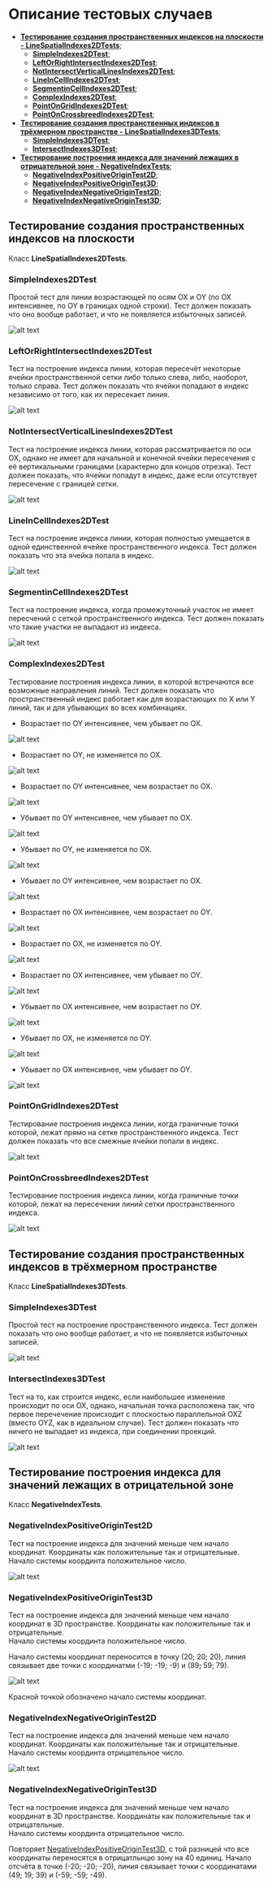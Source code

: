 # Описание тестовых случаев

- [**Тестирование создания пространственных индексов на плоскости - LineSpatialIndexes2DTests**](#Header1);
  - [**SimpleIndexes2DTest**](#SimpleIndexes2DTest);
  - [**LeftOrRightIntersectIndexes2DTest**](#LeftOrRightIntersectIndexes2DTest);
  - [**NotIntersectVerticalLinesIndexes2DTest**](#NotIntersectVerticalLinesIndexes2DTest);
  - [**LineInCellIndexes2DTest**](#LineInCellIndexes2DTest);
  - [**SegmentinCellIndexes2DTest**](#SegmentinCellIndexes2DTest);
  - [**ComplexIndexes2DTest**](#ComplexIndexes2DTest);
  - [**PointOnGridIndexes2DTest**](#PointOnGridIndexes2DTest);
  - [**PointOnCrossbreedIndexes2DTest**](#PointOnCrossbreedIndexes2DTest);
- [**Тестирование создания пространственных индексов в трёхмерном пространстве - LineSpatialIndexes3DTests**](#Header2);
  - [**SimpleIndexes3DTest**](#SimpleIndexes3DTest);
  - [**IntersectIndexes3DTest**](#IntersectIndexes3DTest);
- [**Тестирование построения индекса для значений лежащих в отрицательной зоне - NegativeIndexTests**](#Header3);
  - [**NegativeIndexPositiveOriginTest2D**](#NegativeIndexPositiveOriginTest2D);
  - [**NegativeIndexPositiveOriginTest3D**](#NegativeIndexPositiveOriginTest3D);
  - [**NegativeIndexNegativeOriginTest2D**](#NegativeIndexNegativeOriginTest2D);
  - [**NegativeIndexNegativeOriginTest3D**](#NegativeIndexNegativeOriginTest3D);
  
## <a name="Header1"></a> Тестирование создания пространственных индексов на плоскости

Класс **LineSpatialIndexes2DTests**.

### <a name="SimpleIndexes2DTest"></a> SimpleIndexes2DTest

Простой тест для линии возрастающей по осям OX и OY (по OX интенсивнее, по OY в границах одной строки). 
Тест должен показать что оно вообще работает, и что не появляется избыточных записей.

![alt text](Illustrations/SimpleIndexes2DTest.png) 

### <a name="LeftOrRightIntersectIndexes2DTest"></a> LeftOrRightIntersectIndexes2DTest

Тест на построение индекса линии, которая пересечёт некоторые ячейки пространственной сетки либо только слева, либо, наоборот, только справа.
Тест должен показать что ячейки попадают в индекс независимо от того, как их пересекает линия.

![alt text](Illustrations/LeftOrRightIntersectIndexes2DTest.png) 

### <a name="NotIntersectVerticalLinesIndexes2DTest"></a> NotIntersectVerticalLinesIndexes2DTest

Тест на построение индекса линии, которая рассматривается по оси OX, однако не имеет для начальной и конечной ячейки пересечения с её вертикальными границами (характерно для концов отрезка).
Тест должен показать, что ячейки попадут в индекс, даже если отсутствует пересечение с границей сетки.

![alt text](Illustrations/NotIntersectVerticalLinesIndexes2DTest.png) 

### <a name="LineInCellIndexes2DTest"></a> LineInCellIndexes2DTest

Тест на построение индекса линии, которая полностью умещается в одной единственной ячейке пространственного индекса.
Тест должен показать что эта ячейка попала в индекс.

![alt text](Illustrations/LineInCellIndexes2DTest.png) 

### <a name="SegmentinCellIndexes2DTest"></a> SegmentinCellIndexes2DTest

Тест на построение индекса, когда промежуточный участок не имеет пересчений с сеткой пространственного индекса.
Тест должен показать что такие участки не выпадают из индекса.

![alt text](Illustrations/SegmentinCellIndexes2DTest.png) 

### <a name="ComplexIndexes2DTest"></a> ComplexIndexes2DTest

Тестирование построения индекса линии, в которой встречаются все возможные направления линий.
Тест должен показать что пространственный индекс работает как для возрастающих по X или Y линий, так и для убывающих во всех комбинациях.

- Возрастает по OY интенсивнее, чем убывает по OX.

![alt text](Illustrations/ComplexIndexes2DTest1.png) 

- Возрастает по OY, не изменяется по OX.

![alt text](Illustrations/ComplexIndexes2DTest2.png) 

- Возрастает по OY интенсивнее, чем возрастает по OX.

![alt text](Illustrations/ComplexIndexes2DTest3.png) 

- Убывает по OY интенсивнее, чем убывает по OX.

![alt text](Illustrations/ComplexIndexes2DTest4.png) 

- Убывает по OY, не изменяется по OX.

![alt text](Illustrations/ComplexIndexes2DTest5.png) 

- Убывает по OY интенсивнее, чем возрастает по OX.

![alt text](Illustrations/ComplexIndexes2DTest6.png) 

- Возрастает по OX интенсивнее, чем возрастает по OY.

![alt text](Illustrations/ComplexIndexes2DTest7.png) 

- Возрастает по OX, не изменяется по OY.

![alt text](Illustrations/ComplexIndexes2DTest8.png) 

- Возрастает по OX интенсивнее, чем убывает по OY.

![alt text](Illustrations/ComplexIndexes2DTest9.png) 

- Убывает по OX интенсивнее, чем возрастает по OY.

![alt text](Illustrations/ComplexIndexes2DTest10.png) 

- Убывает по OX, не изменяется по OY.

![alt text](Illustrations/ComplexIndexes2DTest11.png) 

- Убывает по OX интенсивнее, чем убывает по OY.

![alt text](Illustrations/ComplexIndexes2DTest12.png) 

### <a name="PointOnGridIndexes2DTest"></a> PointOnGridIndexes2DTest

Тестирование построения индекса линии, когда граничные точки которой, лежат прямо на сетке пространственного индекса.
Тест должен показать что все смежные ячейки попали в индекс. 

![alt text](Illustrations/PointOnGridIndexes2DTest.png) 

### <a name="PointOnCrossbreedIndexes2DTest"></a> PointOnCrossbreedIndexes2DTest

Тестирование построения индекса линии, когда граничные точки которой, лежат на пересечении линий сетки пространственного индекса.

![alt text](Illustrations/PointOnCrossbreedIndexes2DTest.png) 

## <a name="Header2"></a> Тестирование создания пространственных индексов в трёхмерном пространстве

Класс **LineSpatialIndexes3DTests**.

### <a name="SimpleIndexes3DTest"></a> SimpleIndexes3DTest

Простой тест на построение пространственного индекса.
Тест должен показать что оно вообще работает, и что не появляется избыточных записей.

![alt text](Illustrations/SimpleIndexes3DTest.jpg) 

### <a name="IntersectIndexes3DTest"></a> IntersectIndexes3DTest

Тест на то, как строится индекс, если наибольшее изменение происходит по оси OX, однако, начальная точка расположена так, что первое перечечение происходит с плоскостью параллельной OXZ (вместо OYZ, как в идеальном случае).
Тест должен показать что ничего не выпадает из индекса, при соединении проекций.

![alt text](Illustrations/IntersectIndexes3DTest.jpg) 

## <a name="Header3"></a> Тестирование построения индекса для значений лежащих в отрицательной зоне

Класс **NegativeIndexTests**.

### <a name="NegativeIndexPositiveOriginTest2D"></a> NegativeIndexPositiveOriginTest2D

Тест на построение индекса для значений меньше чем начало координат.
Координаты как положительные так и отрицательные.
Начало системы координта положительное число.

![alt text](Illustrations/NegativeIndexPositiveOriginTest2D.png) 

### <a name="NegativeIndexPositiveOriginTest3D"></a> NegativeIndexPositiveOriginTest3D

Тест на построение индекса для значений меньше чем начало координат в 3D пространстве.
Координаты как положительные так и отрицательные.  
Начало системы координта положительное число.

Начало системы координат переносится в точку (20; 20; 20), линия связывает две точки с координатми (-19; -19; -9) и (89; 59; 79).

![alt text](Illustrations/NegativeIndex.jpg) 

Красной точкой обозначено начало системы координат.

### <a name="NegativeIndexNegativeOriginTest2D"></a> NegativeIndexNegativeOriginTest2D

Тест на построение индекса для значений меньше чем начало координат.
Координаты как положительные так и отрицательные.  
Начало системы координта отрицательное число.

![alt text](Illustrations/NegativeIndexNegativeOriginTest2D.png) 

### <a name="NegativeIndexNegativeOriginTest3D"></a> NegativeIndexNegativeOriginTest3D

Тест на построение индекса для значений меньше чем начало координат в 3D пространстве.
Координаты как положительные так и отрицательные.  
Начало системы координта отрицательное число.

Повторяет [NegativeIndexPositiveOriginTest3D](#NegativeIndexPositiveOriginTest3D), с той разницей что все координаты переносятся в отрицатльнцю зону на 40 единиц. Начало отсчёта в точке (-20; -20; -20), линия связывает точки с координатами (49; 19; 39) и (-59; -59; -49).
